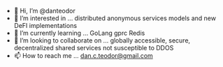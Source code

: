 - 👋 Hi, I’m @danteodor
- 👀 I’m interested in ... distributed anonymous services models and new DeFI implementations
- 🌱 I’m currently learning ... GoLang gprc Redis
- 💞️ I’m looking to collaborate on ... globally accessible, secure, decentralized shared services not susceptible to DDOS
- 📫 How to reach me ... dan.c.teodor@gmail.com

<!---
danteodor/danteodor is a ✨ special ✨ repository because its `README.md` (this file) appears on your GitHub profile.
You can click the Preview link to take a look at your changes.
--->
